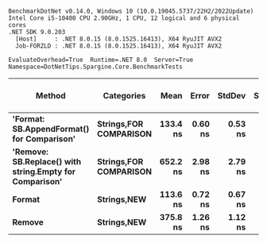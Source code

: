 ```

BenchmarkDotNet v0.14.0, Windows 10 (10.0.19045.5737/22H2/2022Update)
Intel Core i5-10400 CPU 2.90GHz, 1 CPU, 12 logical and 6 physical cores
.NET SDK 9.0.203
  [Host]     : .NET 8.0.15 (8.0.1525.16413), X64 RyuJIT AVX2
  Job-FORZLD : .NET 8.0.15 (8.0.1525.16413), X64 RyuJIT AVX2

EvaluateOverhead=True  Runtime=.NET 8.0  Server=True  
Namespace=DotNetTips.Spargine.Core.BenchmarkTests  

```
| Method                                                  | Categories                 | Mean     | Error   | StdDev  | StdErr  | Min      | Q1       | Median   | Q3       | Max      | Op/s        | CI99.9% Margin | Iterations | Kurtosis | MValue | Skewness | Rank | LogicalGroup | Baseline | Code Size | Completed Work Items | Lock Contentions | Exceptions | Gen0   | Allocated |
|-------------------------------------------------------- |--------------------------- |---------:|--------:|--------:|--------:|---------:|---------:|---------:|---------:|---------:|------------:|---------------:|-----------:|---------:|-------:|---------:|-----:|------------- |--------- |----------:|---------------------:|-----------------:|-----------:|-------:|----------:|
| **&#39;Format: SB.AppendFormat() for Comparison&#39;**              | **Strings,**FOR COMPARISON**** | **133.4 ns** | **0.60 ns** | **0.53 ns** | **0.14 ns** | **132.0 ns** | **133.3 ns** | **133.6 ns** | **133.7 ns** | **134.1 ns** | **7,495,253.7** |       **6.929 ns** |      **14.00** |    **3.981** |  **2.000** |  **-1.3225** |    **2** | *****            | **No**       |   **2,278 B** |                    **-** |                **-** |          **-** | **0.0036** |     **344 B** |
| **&#39;Remove: SB.Replace() with string.Empty for Comparison&#39;** | **Strings,**FOR COMPARISON**** | **652.2 ns** | **2.98 ns** | **2.79 ns** | **0.72 ns** | **648.2 ns** | **650.2 ns** | **651.8 ns** | **653.7 ns** | **657.5 ns** | **1,533,359.9** |       **7.140 ns** |      **15.00** |    **2.180** |  **2.000** |   **0.4774** |    **4** | *****            | **No**       |   **1,902 B** |                    **-** |                **-** |          **-** | **0.0429** |    **3968 B** |
| **Format**                                                  | **Strings,**NEW****            | **113.6 ns** | **0.72 ns** | **0.67 ns** | **0.17 ns** | **112.5 ns** | **113.1 ns** | **113.6 ns** | **113.9 ns** | **114.9 ns** | **8,804,609.5** |       **7.413 ns** |      **15.00** |    **2.180** |  **2.000** |   **0.3677** |    **1** | *****            | **No**       |     **769 B** |                    **-** |                **-** |          **-** | **0.0012** |     **128 B** |
| **Remove**                                                  | **Strings,**NEW****            | **375.8 ns** | **1.26 ns** | **1.12 ns** | **0.30 ns** | **374.3 ns** | **374.7 ns** | **375.8 ns** | **376.5 ns** | **378.2 ns** | **2,661,322.0** |       **6.851 ns** |      **14.00** |    **2.205** |  **2.000** |   **0.3977** |    **3** | *****            | **No**       |   **1,266 B** |                    **-** |                **-** |          **-** | **0.0210** |    **1952 B** |
